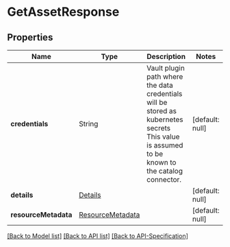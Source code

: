 # GetAssetResponse

## Properties
Name | Type | Description | Notes
------------ | ------------- | ------------- | -------------
**credentials** | String | Vault plugin path where the data credentials will be stored as kubernetes secrets This value is assumed to be known to the catalog connector. | [default: null]
**details** | [Details](../Details) |  | [default: null]
**resourceMetadata** | [ResourceMetadata](../ResourceMetadata) |  | [default: null]

[[Back to Model list]](../README.md#documentation-for-models) [[Back to API list]](../README.md#documentation-for-api-endpoints) [[Back to API-Specification]](../README.md)

